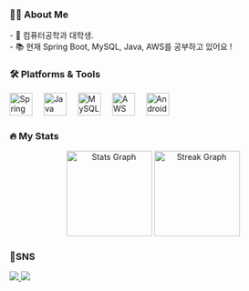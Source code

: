
<h3 align="left">👩‍💻 About Me</h3>
<p align="left">
- 🔭 컴퓨터공학과 대학생.<br>
- 📚 현재 Spring Boot, MySQL, Java, AWS를 공부하고 있어요 !<br>
</p>

<h3 align="left">🛠️ Platforms & Tools</h3>
<div align="left">
  <img src="https://cdn.jsdelivr.net/gh/devicons/devicon/icons/spring/spring-original.svg" height="40" alt="Spring logo" />
  <img width="12" />
  <img src="https://cdn.jsdelivr.net/gh/devicons/devicon/icons/java/java-original.svg" height="40" alt="Java logo" />
  <img width="12" />
  <img src="https://cdn.jsdelivr.net/gh/devicons/devicon/icons/mysql/mysql-original.svg" height="40" alt="MySQL logo" />
  <img width="12" />
  <img src="https://cdn.jsdelivr.net/gh/devicons/devicon/icons/amazonwebservices/amazonwebservices-line-wordmark.svg" height="40" alt="AWS logo" />
  <img width="12" />
  <img src="https://cdn.jsdelivr.net/gh/devicons/devicon/icons/android/android-original.svg" height="40" alt="Android logo" />
</div>

<h3 align="left">🔥 My Stats</h3>
<div align="center">
  <img src="https://github-readme-stats.vercel.app/api?username=Chaeyeon0&hide_title=false&hide_rank=false&show_icons=true&include_all_commits=true&count_private=true&disable_animations=false&theme=solarized-light&locale=en&hide_border=false" height="150" alt="Stats Graph" />
  <img src="https://streak-stats.demolab.com?user=Chaeyeon0&locale=en&mode=daily&theme=solarized-light&hide_border=false&border_radius=5" height="150" alt="Streak Graph" />
</div>

<h3 align="left">🎉SNS</h3>
<div align="left">
 <a href="https://blog.naver.com/qorcodus_">
   <img src="https://img.shields.io/badge/My Blog-A9BCF5?style=flat-square&logo=GitHub Sponsors&logoColor=white&link=https://blog.naver.com/qorcodus_"/>
 </a>
 <a href="https://www.instagram.com/_qorcodus/">
   <img src="https://img.shields.io/badge/Instagram-E4405F?style=flat-square&logo=Instagram&logoColor=white&link=https://www.instagram.com/your_instagram_username/"/>
 </a>
</div>
